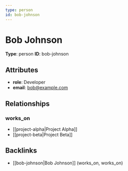 ```yaml
---
type: person
id: bob-johnson
---
```


# Bob Johnson

**Type**: person
**ID**: bob-johnson

## Attributes

- **role**: Developer
- **email**: bob@example.com

## Relationships

### works_on

- [[project-alpha|Project Alpha]]
- [[project-beta|Project Beta]]

## Backlinks

- [[bob-johnson|Bob Johnson]] (works_on, works_on)

